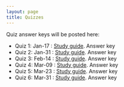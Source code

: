 ```yaml
---
layout: page
title: Quizzes
---
```


Quiz answer keys will be posted here:

* Quiz 1: Jan-17 : [Study guide](). Answer key
* Quiz 2: Jan-31 : [Study guide](). Answer key
* Quiz 3: Feb-14 : [Study guide](). Answer key
* Quiz 4: Mar-09 : [Study guide](). Answer key
* Quiz 5: Mar-23 : [Study guide](). Answer key
* Quiz 6: Mar-31 : [Study guide](). Answer key
